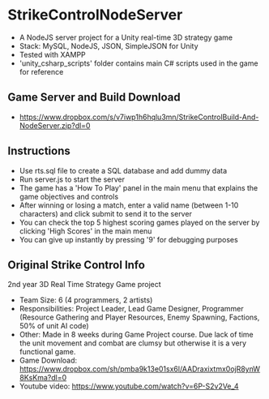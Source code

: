 # StrikeControlNodeServer

* A NodeJS server project for a Unity real-time 3D strategy game
* Stack: MySQL, NodeJS, JSON, SimpleJSON for Unity
* Tested with XAMPP
* 'unity_csharp_scripts' folder contains main C# scripts used in the game for reference

## Game Server and Build Download
* https://www.dropbox.com/s/v7iwp1h6hqlu3mn/StrikeControlBuild-And-NodeServer.zip?dl=0

## Instructions
* Use rts.sql file to create a SQL database and add dummy data
* Run server.js to start the server
* The game has a 'How To Play' panel in the main menu that explains the game objectives and controls
* After winning or losing a match, enter a valid name (between 1-10 characters) and click submit to send it to the server
* You can check the top 5 highest scoring games played on the server by clicking 'High Scores' in the main menu
* You can give up instantly by pressing '9' for debugging purposes

## Original Strike Control Info
2nd year 3D Real Time Strategy Game project

* Team Size: 6 (4 programmers, 2 artists)
* Responsibilities: Project Leader, Lead Game Designer, Programmer (Resource Gathering and Player Resources, Enemy Spawning, Factions, 50% of unit AI code) 
* Other: Made in 8 weeks during Game Project course. Due lack of time the unit movement and combat are clumsy but otherwise it is a very functional game. 
* Game Download: https://www.dropbox.com/sh/pmba9k13e01sx6l/AADraxixtmx0ojR8ynW8KsKma?dl=0 
* Youtube video: https://www.youtube.com/watch?v=6P-S2v2Ve_4 

